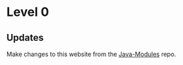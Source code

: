 

# Level 0


## Updates

Make changes to this website from the [Java-Modules](https://github.com/league-curriculum/java-modules) repo. 